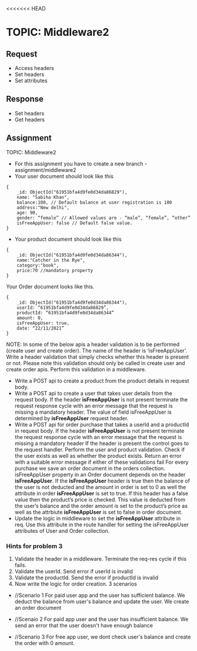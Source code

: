 


<<<<<<< HEAD
# TOPIC: Middleware2

## Request
- Access headers
- Set headers
- Set attributes

## Response 
- Set headers
- Get headers

## Assignment

TOPIC: Middleware2

- For this assignment you have to create a new branch - assignment/middleware2
- Your user document should look like this
```
{ 
    _id: ObjectId("61951bfa4d9fe0d34da86829"),
    name: "Sabiha Khan",
	balance:100, // Default balance at user registration is 100
	address:"New delhi",
	age: 90,
 	gender: “female” // Allowed values are - “male”, “female”, “other”
	isFreeAppUser: false // Default false value.
}
```

- Your product document should look like this
```
{
	_id: ObjectId("61951bfa4d9fe0d34da86344"),
	name:"Catcher in the Rye",
	category:"book",
	price:70 //mandatory property
}
```

Your Order document looks like this.
```
{
	_id: ObjectId("61951bfa4d9fe0d34da86344"),
	userId: “61951bfa4d9fe0d34da86829”,
	productId: “61951bfa4d9fe0d34da86344”
	amount: 0,
	isFreeAppUser: true, 
	date: “22/11/2021”
}
```


NOTE: In some of the below apis a header validation is to be performed (create user and create order). 
The name of the header is ‘isFreeAppUser’. Write a header validation that simply checks whether this header is present or
 not. Please note this validation should only be called in create user and create order apis. Perform this validation in
  a middleware.

- Write a POST api to create a product from the product details in request body. 
- Write a POST api to create a user that takes user details from the request body. If the header
 **isFreeAppUser** is not present terminate the request response cycle with an error message that the request is
  missing a mandatory header. The value of field isFreeAppUser is determined by **isFreeAppUser** request header.
- Write a POST api for order purchase that takes a userId and a productId in request body. 
If the header **isFreeAppUser** is not present terminate the request response cycle with an error message that the 
request is missing a mandatory header
If the header is present the control goes to the request handler. Perform the user and product validation. Check if
 the user exists as well as whether the product exists. Return an error with a suitable error message if either of these
  validations fail
For every purchase we save an order document in the orders collection. isFreeAppUser property in an Order document 
depends on the header **isFreeAppUser**. If the **isFreeAppUser** header is true then the balance of the user is not
 deducted and the amount in order is set to 0 as well the attribute in order **isFreeAppUser** is set to true. If this 
 header has a false value then the product’s price is checked. This value is deducted from the user’s balance and the
  order amount is set to the product’s price as well as the attrbiute **isFreeAppUser** is set to false in order document.
- Update the logic in middleware to set the **isFreeAppUser** attribute in req. Use this attribute in the route handler
 for setting the isFreeAppUser attributes of User and Order collection. 

### Hints for problem 3

1. Validate the header in a middleware. Terminate the req-res cycle if this fails.
2. Validate the userId. Send error if userId is invalid
3. Validate the productId. Send the error if productId is invalid
4. Now write the logic for order creation. 3 scenarios
- //Scenario 1
For paid user app and the user has sufficient balance. We deduct the balance from user's
 balance and update the user. We create an order document

- //Scenaio 2
For paid app user and the user has insufficient balance. We send an error that the user doesn't have enough
 balance

- //Scenario 3
For free app user, we dont check user's balance and create the order with 0 amount.